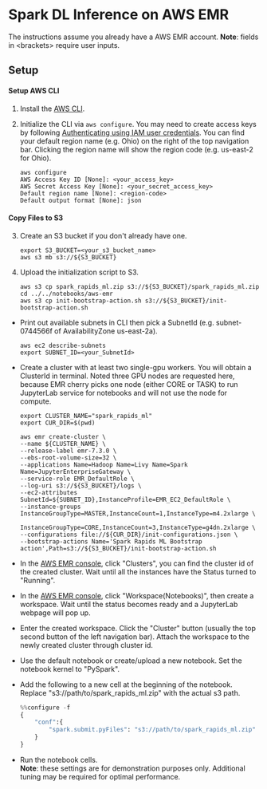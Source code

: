 # Spark DL Inference on AWS EMR

The instructions assume you already have a AWS EMR account. 
**Note**: fields in \<brackets\> require user inputs.

## Setup

#### Setup AWS CLI

1. Install the [AWS CLI](https://docs.aws.amazon.com/emr/latest/EMR-on-EKS-DevelopmentGuide/setting-up-cli.html). 

2. Initialize the CLI via `aws configure`. You may need to create access keys by following [Authenticating using IAM user credentials](https://docs.aws.amazon.com/cli/latest/userguide/cli-authentication-user.html). You can find your default region name (e.g. Ohio) on the right of the top navigation bar. Clicking the region name will show the region code (e.g. us-east-2 for Ohio). 

    ```shell
    aws configure
    AWS Access Key ID [None]: <your_access_key>
    AWS Secret Access Key [None]: <your_secret_access_key>
    Default region name [None]: <region-code>
    Default output format [None]: json
    ```

#### Copy Files to S3

3. Create an S3 bucket if you don't already have one.
    ```shell
    export S3_BUCKET=<your_s3_bucket_name>
    aws s3 mb s3://${S3_BUCKET}
    ```

4. Upload the initialization script to S3.
    ```shell
    aws s3 cp spark_rapids_ml.zip s3://${S3_BUCKET}/spark_rapids_ml.zip
    cd ../../notebooks/aws-emr
    aws s3 cp init-bootstrap-action.sh s3://${S3_BUCKET}/init-bootstrap-action.sh
    ```
- Print out available subnets in CLI then pick a SubnetId (e.g. subnet-0744566f of AvailabilityZone us-east-2a).
    ```shell
    aws ec2 describe-subnets
    export SUBNET_ID=<your_SubnetId>
    ```

- Create a cluster with at least two single-gpu workers. You will obtain a ClusterId in terminal. Noted three GPU nodes are requested here, because EMR cherry picks one node (either CORE or TASK) to run JupyterLab service for notebooks and will not use the node for compute.
    ```shell
    export CLUSTER_NAME="spark_rapids_ml"
    export CUR_DIR=$(pwd)

    aws emr create-cluster \
    --name ${CLUSTER_NAME} \
    --release-label emr-7.3.0 \
    --ebs-root-volume-size=32 \
    --applications Name=Hadoop Name=Livy Name=Spark Name=JupyterEnterpriseGateway \
    --service-role EMR_DefaultRole \
    --log-uri s3://${S3_BUCKET}/logs \
    --ec2-attributes SubnetId=${SUBNET_ID},InstanceProfile=EMR_EC2_DefaultRole \
    --instance-groups InstanceGroupType=MASTER,InstanceCount=1,InstanceType=m4.2xlarge \
                    InstanceGroupType=CORE,InstanceCount=3,InstanceType=g4dn.2xlarge \
    --configurations file://${CUR_DIR}/init-configurations.json \
    --bootstrap-actions Name='Spark Rapids ML Bootstrap action',Path=s3://${S3_BUCKET}/init-bootstrap-action.sh
    ```

- In the [AWS EMR console](https://console.aws.amazon.com/emr/), click "Clusters", you can find the cluster id of the created cluster. Wait until all the instances have the Status turned to "Running".
- In the [AWS EMR console](https://console.aws.amazon.com/emr/), click "Workspace(Notebooks)", then create a workspace. Wait until the status becomes ready and a JupyterLab webpage will pop up. 

- Enter the created workspace. Click the "Cluster" button (usually the top second button of the left navigation bar). Attach the workspace to the newly created cluster through cluster id.

- Use the default notebook or create/upload a new notebook. Set the notebook kernel to "PySpark".  

- Add the following to a new cell at the beginning of the notebook. Replace "s3://path/to/spark\_rapids\_ml.zip" with the actual s3 path.  
    ```python
    %%configure -f
    {
        "conf":{
            "spark.submit.pyFiles": "s3://path/to/spark_rapids_ml.zip"
        }
    }
  
  ```
- Run the notebook cells.  
  **Note**: these settings are for demonstration purposes only.  Additional tuning may be required for optimal performance.
